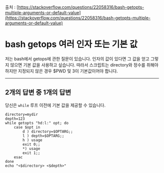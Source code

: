 출처 : [https://stackoverflow.com/questions/22058316/bash-getopts-multiple-arguments-or-default-value](https://stackoverflow.com/questions/22058316/bash-getopts-multiple-arguments-or-default-value)

# bash getops 여러 인자 또는 기본 값

저는 bash에서 getops에 관한 질문이 있습니다. 인자의 값이 있다면 그 값을 얻고 그렇지 않으면 기본 값을 사용하고 싶습니다. 따라서 스크립트는 directory와 정수를 취해야 하지만 지정되지 않은 경우 $PWD 및 3이 기본값이어야 합니다.

------

## 2개의 답변 중 1개의 답변

당신은 `while` 루프 이전에 기본 값을 제공할 수 있습니다.

```shell
directory=mydir
depth=123
while getopts "hd:l:" opt; do
    case $opt in
        d ) directory=$OPTARG;;
        l ) depth=$OPTARG;;
        h ) usage
        exit 0;;
        *) usage
        exit 1;;
    esac
done
echo "<$directory> <$depth>"
```
